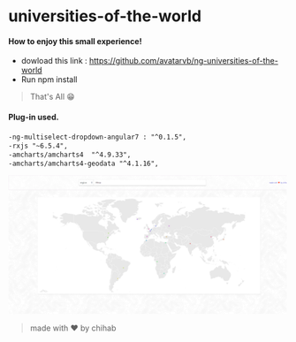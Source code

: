 # universities-of-the-world

#### How to enjoy this small experience!

  - dowload this link : https://github.com/avatarvb/ng-universities-of-the-world
  - Run npm install
  
  >That's All    😁
  
 #### Plug-in used.

    -ng-multiselect-dropdown-angular7 : "^0.1.5",
    -rxjs "~6.5.4",
    -amcharts/amcharts4  "^4.9.33",
    -amcharts/amcharts4-geodata "^4.1.16",
    
    
![image](https://github.com/avatarvb/ng-universities-of-the-world/blob/master/UniversitiesOfTheWorld.png)

    
  >made with ❤ by chihab
